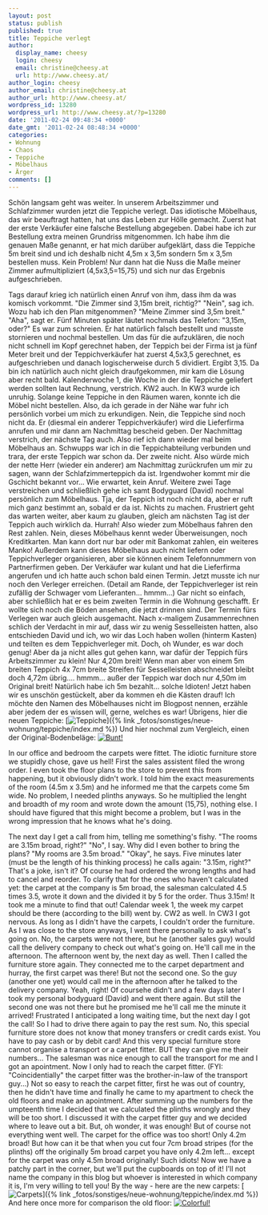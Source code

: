 ```yaml
---
layout: post
status: publish
published: true
title: Teppiche verlegt
author:
  display_name: cheesy
  login: cheesy
  email: christine@cheesy.at
  url: http://www.cheesy.at/
author_login: cheesy
author_email: christine@cheesy.at
author_url: http://www.cheesy.at/
wordpress_id: 13280
wordpress_url: http://www.cheesy.at/?p=13280
date: '2011-02-24 09:48:34 +0000'
date_gmt: '2011-02-24 08:48:34 +0000'
categories:
- Wohnung
- Chaos
- Teppiche
- Möbelhaus
- Ärger
comments: []
---
```

<!--:de-->Schön langsam geht was weiter. In unserem Arbeitszimmer und Schlafzimmer wurden jetzt die Teppiche verlegt. Das idiotische Möbelhaus, das wir beauftragt hatten, hat uns das Leben zur Hölle gemacht. Zuerst hat der erste Verkäufer eine falsche Bestellung abgegeben. Dabei habe ich zur Bestellung extra meinen Grundriss mitgenommen. Ich habe ihm die genauen Maße genannt, er hat mich darüber aufgeklärt, dass die Teppiche 5m breit sind und ich deshalb nicht 4,5m x 3,5m sondern 5m x 3,5m bestellen muss. Kein Problem! Nur dann hat die Nuss die Maße meiner Zimmer aufmultipliziert (4,5x3,5=15,75) und sich nur das Ergebnis aufgeschrieben.
Tags darauf krieg ich natürlich einen Anruf von ihm, dass ihm da was komisch vorkommt. "Die Zimmer sind 3,15m breit, richtig?" "Nein", sag ich. Wozu hab ich den Plan mitgenommen? "Meine Zimmer sind 3,5m breit." "Aha", sagt er. Fünf Minuten später läutet nochmals das Telefon: "3,15m, oder?" Es war zum schreien. Er hat natürlich falsch bestellt und musste stornieren und nochmal bestellen. Um das für die aufzuklären, die noch nicht schnell im Kopf gerechnet haben, der Teppich bei der Firma ist ja fünf Meter breit und der Teppichverkäufer hat zuerst 4,5x3,5 gerechnet, es aufgeschrieben und danach logischerweise durch 5 dividiert. Ergibt 3,15. Da bin ich natürlich auch nicht gleich draufgekommen, mir kam die Lösung aber recht bald.
Kalenderwoche 1, die Woche in der die Teppiche geliefert werden sollten laut Rechnung, verstrich. KW2 auch. In KW3 wurde ich unruhig. Solange keine Teppiche in den Räumen waren, konnte ich die Möbel nicht bestellen. Also, da ich gerade in der Nähe war fuhr ich persönlich vorbei um mich zu erkundigen. Nein, die Teppiche sind noch nicht da. Er (diesmal ein anderer Teppichverkäufer) wird die Lieferfirma anrufen und mir dann am Nachmittag bescheid geben.
Der Nachmittag verstrich, der nächste Tag auch. Also rief ich dann wieder mal beim Möbelhaus an. Schwupps war ich in die Teppichabteilung verbunden und trara, der erste Teppich war schon da. Der zweite nicht. Also würde mich der nette Herr (wieder ein anderer) am Nachmittag zurückrufen um mir zu sagen, wann der Schlafzimmerteppich da ist. Irgendwoher kommt mir die Gschicht bekannt vor... Wie erwartet, kein Anruf. Weitere zwei Tage verstreichen und schließlich gehe ich samt Bodyguard (David) nochmal persönlich zum Möbelhaus.
Tja, der Teppich ist noch nicht da, aber er ruft mich ganz bestimmt an, sobald er da ist. Nichts zu machen.
Frustriert geht das warten weiter, aber kaum zu glauben, gleich am nächsten Tag ist der Teppich auch wirklich da. Hurrah! Also wieder zum Möbelhaus fahren den Rest zahlen. Nein, dieses Möbelhaus kennt weder Überweisungen, noch Kreditkarten. Man kann dort nur bar oder mit Bankomat zahlen, ein weiteres Manko! Außerdem kann dieses Möbelhaus auch nicht liefern oder Teppichverleger organisieren, aber sie können einem Telefonnummern von Partnerfirmen geben.
Der Verkäufer war kulant und hat die Lieferfirma angerufen und ich hatte auch schon bald einen Termin. Jetzt musste ich nur noch den Verleger erreichen. (Detail am Rande, der Teppichverleger ist rein zufällig der Schwager vom Lieferanten... hmmm...) Gar nicht so einfach, aber schließlich hat er es beim zweiten Termin in die Wohnung geschafft. Er wollte sich noch die Böden ansehen, die jetzt drinnen sind. Der Termin fürs Verlegen war auch gleich ausgemacht.
Nach x-maligem Zusammenrechnen schlich der Verdacht in mir auf, dass wir zu wenig Sesselleisten hatten, also entschieden David und ich, wo wir das Loch haben wollen (hinterm Kasten) und teilten es dem Teppichverleger mit. Doch, oh Wunder, es war doch genug! Aber da ja nicht alles gut gehen kann, war dafür der Teppich fürs Arbeitszimmer zu klein! Nur 4,20m breit! Wenn man aber von einem 5m breiten Teppich 4x 7cm breite Streifen für Sesselleisten abschneidet bleibt doch 4,72m übrig.... hmmm... außer der Teppich war doch nur 4,50m im Original breit! Natürlich habe ich 5m bezahlt... solche Idioten! Jetzt haben wir es unschön gestückelt, aber da kommen eh die Kästen drauf!
Ich möchte den Namen des Möbelhauses nicht im Blogpost nennen, erzähle aber jedem der es wissen will, gerne, welches es war!
Übrigens, hier die neuen Teppiche:
[![](http://www.cheesy.at/wp-content/uploads/Teppiche_tn.jpg "Teppiche")]({% link _fotos/sonstiges/neue-wohnung/teppiche/index.md %})
Und hier nochmal zum Vergleich, einen der Original-Bodenbeläge:
[![](http://www.cheesy.at/wp-content/uploads/029-300x225.jpg "Bunt!")](http://www.cheesy.at/wp-content/uploads/029.jpg)
<!--:--><!--:en-->In our office and bedroom the carpets were fittet. The idiotic furniture store we stupidly chose, gave us hell! First the sales assistent filed the wrong order. I even took the floor plans to the store to prevent this from happening, but it obviously didn't work. I told him the exact measurements of the room (4.5m x 3.5m) and he informed me that the carpets come 5m wide. No problem, I needed plinths anyways. So he multiplied the lenght and broadth of my room and wrote down the amount (15,75), nothing else. I should have figured that this might become a problem, but I was in the wrong impression that he knows what he's doing.
The next day I get a call from him, telling me something's fishy. "The rooms are 3.15m broad, right?" "No", I say. Why did I even bother to bring the plans? "My rooms are 3.5m broad." "Okay", he says. Five minutes later (must be the length of his thinking process) he calls again: "3.15m, right?" That's a joke, isn't it? Of course he had ordered the wrong lengths and had to cancel and reorder. To clarify that for the ones who haven't calculated yet: the carpet at the company is 5m broad, the salesman calculated 4.5 times 3.5, wrote it down and the divided it by 5 for the order. Thus 3.15m! It took me a minute to find that out!
Calendar week 1, the week my carpet should be there (according to the bill) went by. CW2 as well. In CW3 I got nervous. As long as I didn't have the carpets, I couldn't order the furniture. As I was close to the store anyways, I went there personally to ask what's going on. No, the carpets were not there, but he (another sales guy) would call the delivery company to check out what's going on. He'll call me in the afternoon.
The afternoon went by, the next day as well. Then I called the furniture store again. They connected me to the carpet department and hurray, the first carpet was there! But not the second one. So the guy (another one yet) would call me in the afternoon after he talked to the delivery company. Yeah, right! Of coursehe didn't and a few days later I took my personal bodyguard (David) and went there again.
But still the second one was not there but he promised me he'll call me the minute it arrived!
Frustrated I anticipated a long waiting time, but the next day I got the call! So I had to drive there again to pay the rest sum. No, this special furniture store does not know that money transfers or credit cards exist. You have to pay cash or by debit card! And this very special furniture store cannot organise a transport or a carpet fitter. BUT they can give me their numbers...
The salesman was nice enough to call the transport for me and I got an apointment. Now I only had to reach the carpet fitter. (FYI: "Coincidentially" the carpet fitter was the brother-in-law of the transport guy...) Not so easy to reach the carpet fitter, first he was out of country, then he didn't have time and finally he came to my apartment to check the old floors and make an apointment.
After summing up the numbers for the umpteenth time I decided that we calculated the plinths wrongly and they will be too short. I discussed it with the carpet fitter guy and we decided where to leave out a bit. But, oh wonder, it was enough! But of course not everything went well. The carpet for the office was too short! Only 4.2m broad! But how can it be that when you cut four 7cm broad stripes (for the plinths) off the originally 5m broad carpet you have only 4.2m left... except for the carpet was only 4.5m broad originally! Such idiots! Now we have a patchy part in the corner, but we'll put the cupboards on top of it!
I'll not name the company in this blog but whoever is interested in which company it is, I'm very willing to tell you!
By the way - here are the new carpets:
[![](http://www.cheesy.at/wp-content/uploads/Teppiche_tn.jpg "Carpets")]({% link _fotos/sonstiges/neue-wohnung/teppiche/index.md %})
And here once more for comparison the old floor:
[![](http://www.cheesy.at/wp-content/uploads/029-300x225.jpg "Colorful!")](http://www.cheesy.at/wp-content/uploads/029.jpg)
<!--:-->
